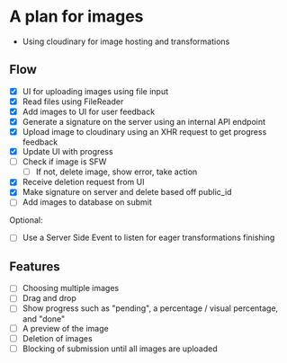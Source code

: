 # A plan for images

- Using cloudinary for image hosting and transformations

## Flow

- [x] UI for uploading images using file input
- [x] Read files using FileReader
- [x] Add images to UI for user feedback
- [x] Generate a signature on the server using an internal API endpoint
- [x] Upload image to cloudinary using an XHR request to get progress feedback
- [x] Update UI with progress
- [ ] Check if image is SFW
  - [ ] If not, delete image, show error, take action
- [x] Receive deletion request from UI
- [x] Make signature on server and delete based off public_id
- [ ] Add images to database on submit

Optional:

- [ ] Use a Server Side Event to listen for eager transformations finishing

## Features

- [ ] Choosing multiple images
- [ ] Drag and drop
- [ ] Show progress such as "pending", a percentage / visual percentage, and "done"
- [ ] A preview of the image
- [ ] Deletion of images
- [ ] Blocking of submission until all images are uploaded

